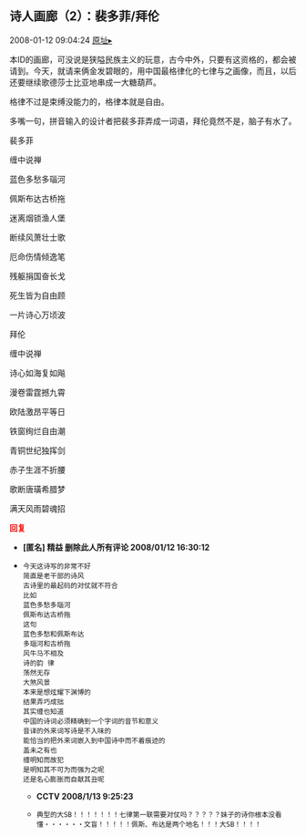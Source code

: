 ## 诗人画廊（2）：裴多菲/拜伦
2008-01-12 09:04:24
[原址▸](http://www.fxgan.com/chan_time/2008_01_06/855.htm)



 本ID的画廊，可没说是狭隘民族主义的玩意，古今中外，只要有这资格的，都会被请到。今天，就请来俩金发碧眼的，用中国最格律化的七律与之画像，而且，以后还要继续歌德莎士比亚地串成一大糖葫芦。


 


 格律不过是束缚没能力的，格律本就是自由。


 


 多嘴一句，拼音输入的设计者把裴多菲弄成一词语，拜伦竟然不是，脑子有水了。


 


 裴多菲


 


 缠中说禅


 


 蓝色多愁多瑙河


 佩斯布达古桥拖


 迷离烟锁渔人堡


 断续风萧壮士歌


 厄命伤情倾逸笔


 残躯捐国奋长戈


 死生皆为自由顾


 一片诗心万顷波


 


 


 拜伦


 


 缠中说禅


 


 诗心如海复如飚


 漫卷雷霆撼九霄


 欧陆激昂平等日


 铁窗绚烂自由潮


 青铜世纪独挥剑


 赤子生涯不折腰


 歌断唐璜希腊梦


 满天风雨碧魂招





<font color='red'>**回复**</font>


- **[匿名] 精益 删除此人所有评论  2008/01/12 16:30:12**
- ```
  今天这诗写的非常不好
  简直是老干部的诗风
  古诗里的最起码的对仗就不符合
  比如
  蓝色多愁多瑙河
  佩斯布达古桥拖
  这句
  蓝色多愁和佩斯布达
  多瑙河和古桥拖
  风牛马不相及
  诗的韵 律
  荡然无存
  大煞风景
  本来是想炫耀下渊博的
  结果弄巧成拙
  其实缠也知道
  中国的诗词必须精确到一个字词的音节和意义
  音译的外来词写诗是不入味的
  能恰当的把外来词嵌入到中国诗中而不着痕迹的
  盖未之有也
  缠明知而故犯
  是明知其不可为而强为之呢
  还是名心膨胀而自献其丑呢
  ```
   - **CCTV 2008/1/13 9:25:23**
   - ```
     典型的大SB！！！！！！！七律第一联需要对仗吗？？？？？妹子的诗你根本没看懂・・・・・・文盲！！！！！佩斯、布达是两个地名！！！大SB！！！！
     ```
